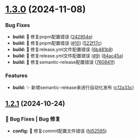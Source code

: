 # [1.3.0](https://github.com/HuLaSpark/HuLa-Nuxt/compare/v1.2.1...v1.3.0) (2024-11-08)


### Bug Fixes

* **build:** :bug: 修复pnpm配置错误 ([242954e](https://github.com/HuLaSpark/HuLa-Nuxt/commit/242954e3cb23b6fe765b14803b8eb5f129971c2c))
* **build:** :bug: 修复pnpm配置错误 ([#10](https://github.com/HuLaSpark/HuLa-Nuxt/issues/10)) ([522f17c](https://github.com/HuLaSpark/HuLa-Nuxt/commit/522f17c777ffeb3cea3b7c053db404c754afbcab))
* **build:** :bug: 修复release.yml文件配置错误 ([6b481b8](https://github.com/HuLaSpark/HuLa-Nuxt/commit/6b481b8fb98c5880b2f6396269e3eed634cb2ce7))
* **build:** :bug: 修复release.yml文件配置错误 ([#9](https://github.com/HuLaSpark/HuLa-Nuxt/issues/9)) ([84ac45a](https://github.com/HuLaSpark/HuLa-Nuxt/commit/84ac45a0df2ee0781e68eec1fe350746b634ede2))
* **build:** :bug: 修复semantic-release配置错误 ([760841f](https://github.com/HuLaSpark/HuLa-Nuxt/commit/760841f17ea389cd8f206d7ee63192e2e17df154))


### Features

* **build:** :sparkles: 新增semantic-release来进行自动化发布 ([c12a33c](https://github.com/HuLaSpark/HuLa-Nuxt/commit/c12a33c5ffe6917f14a258c5aea82c193cbeea06))

## [1.2.1](https://gitee.com/HuLaSpark/HuLa-Nuxt/compare/v1.2.0...v1.2.1) (2024-10-24)


### 🐛 Bug Fixes | Bug 修复

* **config:** :bug: 修复commit配置文件错误 ([fd52595](https://gitee.com/HuLaSpark/HuLa-Nuxt/commit/fd52595dd6cbc9b9a9b4a50dcac84f7be45fe72e))

